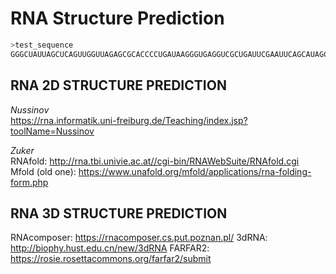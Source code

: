 # RNA Structure Prediction



```sh 
>test_sequence   
GGGCUAUUAGCUCAGUUGGUUAGAGCGCACCCCUGAUAAGGGUGAGGUCGCUGAUUCGAAUUCAGCAUAGCCCA  
```
## RNA 2D STRUCTURE PREDICTION 

*Nussinov*  
https://rna.informatik.uni-freiburg.de/Teaching/index.jsp?toolName=Nussinov 

*Zuker*  
RNAfold: http://rna.tbi.univie.ac.at//cgi-bin/RNAWebSuite/RNAfold.cgi  
Mfold (old one): https://www.unafold.org/mfold/applications/rna-folding-form.php   

## RNA 3D STRUCTURE PREDICTION  
RNAcomposer: https://rnacomposer.cs.put.poznan.pl/
3dRNA: http://biophy.hust.edu.cn/new/3dRNA
FARFAR2: https://rosie.rosettacommons.org/farfar2/submit
